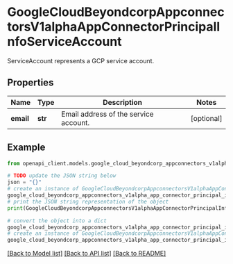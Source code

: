 # GoogleCloudBeyondcorpAppconnectorsV1alphaAppConnectorPrincipalInfoServiceAccount

ServiceAccount represents a GCP service account.

## Properties

Name | Type | Description | Notes
------------ | ------------- | ------------- | -------------
**email** | **str** | Email address of the service account. | [optional] 

## Example

```python
from openapi_client.models.google_cloud_beyondcorp_appconnectors_v1alpha_app_connector_principal_info_service_account import GoogleCloudBeyondcorpAppconnectorsV1alphaAppConnectorPrincipalInfoServiceAccount

# TODO update the JSON string below
json = "{}"
# create an instance of GoogleCloudBeyondcorpAppconnectorsV1alphaAppConnectorPrincipalInfoServiceAccount from a JSON string
google_cloud_beyondcorp_appconnectors_v1alpha_app_connector_principal_info_service_account_instance = GoogleCloudBeyondcorpAppconnectorsV1alphaAppConnectorPrincipalInfoServiceAccount.from_json(json)
# print the JSON string representation of the object
print(GoogleCloudBeyondcorpAppconnectorsV1alphaAppConnectorPrincipalInfoServiceAccount.to_json())

# convert the object into a dict
google_cloud_beyondcorp_appconnectors_v1alpha_app_connector_principal_info_service_account_dict = google_cloud_beyondcorp_appconnectors_v1alpha_app_connector_principal_info_service_account_instance.to_dict()
# create an instance of GoogleCloudBeyondcorpAppconnectorsV1alphaAppConnectorPrincipalInfoServiceAccount from a dict
google_cloud_beyondcorp_appconnectors_v1alpha_app_connector_principal_info_service_account_from_dict = GoogleCloudBeyondcorpAppconnectorsV1alphaAppConnectorPrincipalInfoServiceAccount.from_dict(google_cloud_beyondcorp_appconnectors_v1alpha_app_connector_principal_info_service_account_dict)
```
[[Back to Model list]](../README.md#documentation-for-models) [[Back to API list]](../README.md#documentation-for-api-endpoints) [[Back to README]](../README.md)


